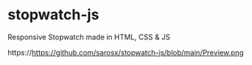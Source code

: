 # stopwatch-js
Responsive Stopwatch made in HTML, CSS &amp; JS


https://https://github.com/sarosx/stopwatch-js/blob/main/Preview.png

